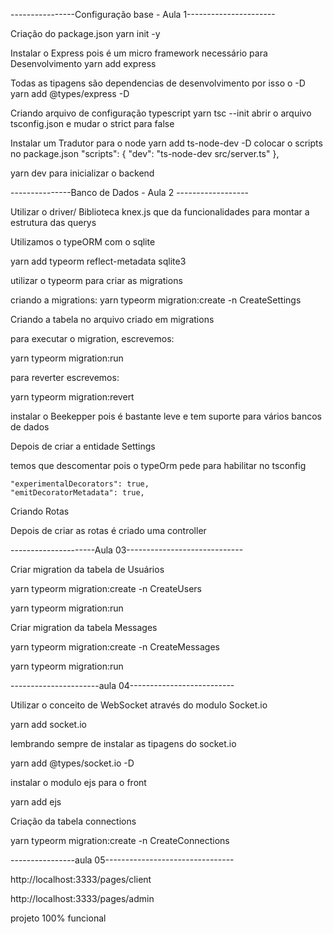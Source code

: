 
----------------Configuração base - Aula 1----------------------

Criação do package.json
yarn init -y

Instalar o Express pois é um micro framework necessário para Desenvolvimento
yarn add express

Todas as tipagens são dependencias de desenvolvimento por isso o -D
yarn add @types/express -D

Criando arquivo de configuração typescript
yarn tsc --init 
abrir o arquivo tsconfig.json e mudar o strict para false

Instalar um Tradutor para o node
yarn add ts-node-dev -D
colocar o scripts no package.json
  "scripts": {
    "dev": "ts-node-dev src/server.ts"
  },

yarn dev para inicializar o backend

---------------Banco de Dados - Aula 2 ------------------

Utilizar o driver/ Biblioteca knex.js que da funcionalidades para montar a estrutura das querys

Utilizamos o typeORM com o sqlite

yarn add typeorm reflect-metadata sqlite3

utilizar o typeorm para criar as migrations

criando a migrations: yarn typeorm migration:create -n CreateSettings

Criando a tabela no arquivo criado em migrations

para executar o migration, escrevemos: 

yarn typeorm migration:run

para reverter escrevemos:

yarn typeorm migration:revert

instalar o Beekepper pois é bastante leve e tem suporte para vários bancos de dados

Depois de criar a entidade Settings 

temos que descomentar pois o typeOrm pede para habilitar no tsconfig

    "experimentalDecorators": true,            
    "emitDecoratorMetadata": true,      

Criando Rotas

Depois de criar as rotas é criado uma controller

---------------------Aula 03-----------------------------

Criar migration da tabela de Usuários

yarn typeorm migration:create -n CreateUsers

yarn typeorm migration:run

Criar migration da tabela Messages

yarn typeorm migration:create -n CreateMessages

yarn typeorm migration:run



----------------------aula 04--------------------------

Utilizar o conceito de WebSocket através do modulo Socket.io

yarn add socket.io

lembrando sempre de instalar as tipagens do socket.io

yarn add @types/socket.io -D

instalar o modulo ejs para o front

yarn add ejs

Criação da tabela connections

yarn typeorm migration:create -n CreateConnections

----------------aula 05--------------------------------

http://localhost:3333/pages/client

http://localhost:3333/pages/admin

 projeto 100% funcional 
 
 